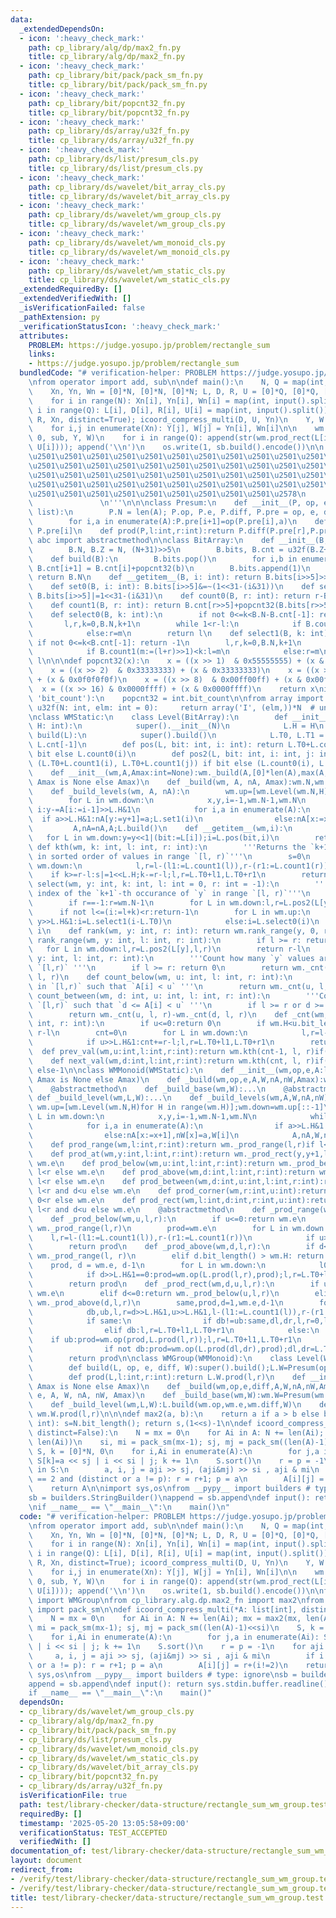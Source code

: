 ```yaml
---
data:
  _extendedDependsOn:
  - icon: ':heavy_check_mark:'
    path: cp_library/alg/dp/max2_fn.py
    title: cp_library/alg/dp/max2_fn.py
  - icon: ':heavy_check_mark:'
    path: cp_library/bit/pack/pack_sm_fn.py
    title: cp_library/bit/pack/pack_sm_fn.py
  - icon: ':heavy_check_mark:'
    path: cp_library/bit/popcnt32_fn.py
    title: cp_library/bit/popcnt32_fn.py
  - icon: ':heavy_check_mark:'
    path: cp_library/ds/array/u32f_fn.py
    title: cp_library/ds/array/u32f_fn.py
  - icon: ':heavy_check_mark:'
    path: cp_library/ds/list/presum_cls.py
    title: cp_library/ds/list/presum_cls.py
  - icon: ':heavy_check_mark:'
    path: cp_library/ds/wavelet/bit_array_cls.py
    title: cp_library/ds/wavelet/bit_array_cls.py
  - icon: ':heavy_check_mark:'
    path: cp_library/ds/wavelet/wm_group_cls.py
    title: cp_library/ds/wavelet/wm_group_cls.py
  - icon: ':heavy_check_mark:'
    path: cp_library/ds/wavelet/wm_monoid_cls.py
    title: cp_library/ds/wavelet/wm_monoid_cls.py
  - icon: ':heavy_check_mark:'
    path: cp_library/ds/wavelet/wm_static_cls.py
    title: cp_library/ds/wavelet/wm_static_cls.py
  _extendedRequiredBy: []
  _extendedVerifiedWith: []
  _isVerificationFailed: false
  _pathExtension: py
  _verificationStatusIcon: ':heavy_check_mark:'
  attributes:
    PROBLEM: https://judge.yosupo.jp/problem/rectangle_sum
    links:
    - https://judge.yosupo.jp/problem/rectangle_sum
  bundledCode: "# verification-helper: PROBLEM https://judge.yosupo.jp/problem/rectangle_sum\n\
    \nfrom operator import add, sub\n\ndef main():\n    N, Q = map(int, input().split())\n\
    \    Xn, Yn, Wn = [0]*N, [0]*N, [0]*N; L, D, R, U = [0]*Q, [0]*Q, [0]*Q, [0]*Q\n\
    \    for i in range(N): Xn[i], Yn[i], Wn[i] = map(int, input().split())\n    for\
    \ i in range(Q): L[i], D[i], R[i], U[i] = map(int, input().split())\n    icoord_compress_multi(L,\
    \ R, Xn, distinct=True); icoord_compress_multi(D, U, Yn)\n    Y, W = [0]*N, [0]*N\n\
    \    for i,j in enumerate(Xn): Y[j], W[j] = Yn[i], Wn[i]\n\n    wm = WMGroup(add,\
    \ 0, sub, Y, W)\n    for i in range(Q): append(str(wm.prod_rect(L[i], D[i], R[i],\
    \ U[i]))); append('\\n')\n    os.write(1, sb.build().encode())\n\n'''\n\u257A\u2501\
    \u2501\u2501\u2501\u2501\u2501\u2501\u2501\u2501\u2501\u2501\u2501\u2501\u2501\
    \u2501\u2501\u2501\u2501\u2501\u2501\u2501\u2501\u2501\u2501\u2501\u2501\u2501\
    \u2501\u2501\u2501\u2501\u2501\u2501\u2501\u2501\u2501\u2501\u2501\u2501\u2501\
    \u2501\u2501\u2501\u2501\u2501\u2501\u2501\u2501\u2501\u2501\u2501\u2501\u2501\
    \u2501\u2501\u2501\u2501\u2501\u2501\u2501\u2501\u2501\u2578\n             https://kobejean.github.io/cp-library\
    \               \n'''\n\n\nclass Presum:\n    def __init__(P, op, e, diff, A:\
    \ list):\n        P.N = len(A); P.op, P.e, P.diff, P.pre = op, e, diff, [e]*(P.N+1)\n\
    \        for i,a in enumerate(A):P.pre[i+1]=op(P.pre[i],a)\n    def __getitem__(P,i):return\
    \ P.pre[i]\n    def prod(P,l:int,r:int):return P.diff(P.pre[r],P.pre[l])\n\nfrom\
    \ abc import abstractmethod\n\nclass BitArray:\n    def __init__(B, N: int):\n\
    \        B.N, B.Z = N, (N+31)>>5\n        B.bits, B.cnt = u32f(B.Z+1), u32f(B.Z+1)\n\
    \    def build(B):\n        B.bits.pop()\n        for i,b in enumerate(B.bits):\
    \ B.cnt[i+1] = B.cnt[i]+popcnt32(b)\n        B.bits.append(1)\n    def __len__(B):\
    \ return B.N\n    def __getitem__(B, i: int): return B.bits[i>>5]>>(31-(i&31))&1\n\
    \    def set0(B, i: int): B.bits[i>>5]&=~(1<<31-(i&31))\n    def set1(B, i: int):\
    \ B.bits[i>>5]|=1<<31-(i&31)\n    def count0(B, r: int): return r-B.count1(r)\n\
    \    def count1(B, r: int): return B.cnt[r>>5]+popcnt32(B.bits[r>>5]>>32-(r&31))\n\
    \    def select0(B, k: int):\n        if not 0<=k<B.N-B.cnt[-1]: return -1\n \
    \       l,r,k=0,B.N,k+1\n        while 1<r-l:\n            if B.count0(m:=(l+r)>>1)<k:l=m\n\
    \            else:r=m\n        return l\n    def select1(B, k: int):\n       \
    \ if not 0<=k<B.cnt[-1]: return -1\n        l,r,k=0,B.N,k+1\n        while 1<r-l:\n\
    \            if B.count1(m:=(l+r)>>1)<k:l=m\n            else:r=m\n        return\
    \ l\n\n\ndef popcnt32(x):\n    x = ((x >> 1)  & 0x55555555) + (x & 0x55555555)\n\
    \    x = ((x >> 2)  & 0x33333333) + (x & 0x33333333)\n    x = ((x >> 4)  & 0x0f0f0f0f)\
    \ + (x & 0x0f0f0f0f)\n    x = ((x >> 8)  & 0x00ff00ff) + (x & 0x00ff00ff)\n  \
    \  x = ((x >> 16) & 0x0000ffff) + (x & 0x0000ffff)\n    return x\nif hasattr(int,\
    \ 'bit_count'):\n    popcnt32 = int.bit_count\n\nfrom array import array\ndef\
    \ u32f(N: int, elm: int = 0):     return array('I', (elm,))*N  # unsigned int\n\
    \nclass WMStatic:\n    class Level(BitArray):\n        def __init__(L, N: int,\
    \ H: int):\n            super().__init__(N)\n            L.H = H\n        def\
    \ build(L):\n            super().build()\n            L.T0, L.T1 = L.N-L.cnt[-1],\
    \ L.cnt[-1]\n        def pos(L, bit: int, i: int): return L.T0+L.count1(i) if\
    \ bit else L.count0(i)\n        def pos2(L, bit: int, i: int, j: int): return\
    \ (L.T0+L.count1(i), L.T0+L.count1(j)) if bit else (L.count0(i), L.count0(j))\n\
    \    def __init__(wm,A,Amax:int=None):wm._build(A,[0]*len(A),max(A,default=0)if\
    \ Amax is None else Amax)\n    def _build(wm, A, nA, Amax):wm.N,wm.H=len(A),Amax.bit_length();wm._build_levels(A,nA)\n\
    \    def _build_levels(wm, A, nA):\n        wm.up=[wm.Level(wm.N,H) for H in range(wm.H)];wm.down=wm.up[::-1]\n\
    \        for L in wm.down:\n            x,y,i=-1,wm.N-1,wm.N\n            while\
    \ i:y-=A[i:=i-1]>>L.H&1\n            for i,a in enumerate(A):\n              \
    \  if a>>L.H&1:nA[y:=y+1]=a;L.set1(i)\n                else:nA[x:=x+1]=a\n   \
    \         A,nA=nA,A;L.build()\n    def __getitem__(wm,i):\n        y=0\n     \
    \   for L in wm.down:y=y<<1|(bit:=L[i]);i=L.pos(bit,i)\n        return y\n   \
    \ def kth(wm, k: int, l: int, r: int):\n        '''Returns the `k+1`-th value\
    \ in sorted order of values in range `[l, r)`'''\n        s=0\n        for L in\
    \ wm.down:\n            l,r=l-(l1:=L.count1(l)),r-(r1:=L.count1(r))\n        \
    \    if k>=r-l:s|=1<<L.H;k-=r-l;l,r=L.T0+l1,L.T0+r1\n        return s\n    def\
    \ select(wm, y: int, k: int, l: int = 0, r: int = -1):\n        '''Returns the\
    \ index of the `k+1`-th occurance of `y` in range `[l, r)`'''\n        if not(0<=y<1<<wm.H):return-1\n\
    \        if r==-1:r=wm.N-1\n        for L in wm.down:l,r=L.pos2(L[y],l,r)\n  \
    \      if not l<=(i:=l+k)<r:return-1\n        for L in wm.up:\n            if\
    \ y>>L.H&1:i=L.select1(i-L.T0)\n            else:i=L.select0(i)\n        return\
    \ i\n    def rank(wm, y: int, r: int): return wm.rank_range(y, 0, r)\n    def\
    \ rank_range(wm, y: int, l: int, r: int):\n        if l >= r: return 0\n     \
    \   for L in wm.down:l,r=L.pos2(L[y],l,r)\n        return r-l\n    def count_at(wm,\
    \ y: int, l: int, r: int):\n        '''Count how many `y` values are in range\
    \ `[l,r)` '''\n        if l >= r: return 0\n        return wm._cnt(y+1, l, r)-wm._cnt(y,\
    \ l, r)\n    def count_below(wm, u: int, l: int, r: int):\n        '''Count `i`'s\
    \ in `[l,r)` such that `A[i] < u` '''\n        return wm._cnt(u, l, r)\n    def\
    \ count_between(wm, d: int, u: int, l: int, r: int):\n        '''Count `i`'s in\
    \ `[l,r)` such that `d <= A[i] < u` '''\n        if l >= r or d >= u: return 0\n\
    \        return wm._cnt(u, l, r)-wm._cnt(d, l, r)\n    def _cnt(wm, u: int, l:\
    \ int, r: int):\n        if u<=0:return 0\n        if wm.H<u.bit_length():return\
    \ r-l\n        cnt=0\n        for L in wm.down:\n            l,r=l-(l1:=L.count1(l)),r-(r1:=L.count1(r))\n\
    \            if u>>L.H&1:cnt+=r-l;l,r=L.T0+l1,L.T0+r1\n        return cnt\n  \
    \  def prev_val(wm,u:int,l:int,r:int):return wm.kth(cnt-1, l, r)if(cnt:=wm._cnt(u,l,r))else-1\n\
    \    def next_val(wm,d:int,l:int,r:int):return wm.kth(cnt, l, r)if(cnt:=wm._cnt(d,l,r))<r-l\
    \ else-1\n\nclass WMMonoid(WMStatic):\n    def __init__(wm,op,e,A:list[int],W:list[int],Amax:int=None):wm._build(op,e,A,W,[0]*len(A),[0]*len(A),max(A,default=0)if\
    \ Amax is None else Amax)\n    def _build(wm,op,e,A,W,nA,nW,Amax):wm.N,wm.H,wm.op,wm.e=len(A),Amax.bit_length(),op,e;wm._build_base(W);wm._build_levels(A,W,nA,nW)\n\
    \    @abstractmethod\n    def _build_base(wm,W):...\n    @abstractmethod\n   \
    \ def _build_level(wm,L,W):...\n    def _build_levels(wm,A,W,nA,nW):\n       \
    \ wm.up=[wm.Level(wm.N,H)for H in range(wm.H)];wm.down=wm.up[::-1]\n        for\
    \ L in wm.down:\n            x,y,i=-1,wm.N-1,wm.N\n            while i:y-=A[i:=i-1]>>L.H&1\n\
    \            for i,a in enumerate(A):\n                if a>>L.H&1:nA[y:=y+1],nW[y]=a,W[i];L.set1(i)\n\
    \                else:nA[x:=x+1],nW[x]=a,W[i]\n            A,nA,W,nW=nA,A,nW,W;wm._build_level(L,W)\n\
    \    def prod_range(wm,l:int,r:int):return wm._prod_range(l,r)if l<r else wm.e\n\
    \    def prod_at(wm,y:int,l:int,r:int):return wm._prod_rect(y,y+1,l,r)if l<r else\
    \ wm.e\n    def prod_below(wm,u:int,l:int,r:int):return wm._prod_below(u,l,r)if\
    \ l<r else wm.e\n    def prod_above(wm,d:int,l:int,r:int):return wm._prod_above(d,l,r)if\
    \ l<r else wm.e\n    def prod_between(wm,d:int,u:int,l:int,r:int):return wm._prod_rect(d,u,l,r)if\
    \ l<r and d<u else wm.e\n    def prod_corner(wm,r:int,u:int):return wm._prod_below(u,0,r)if\
    \ 0<r else wm.e\n    def prod_rect(wm,l:int,d:int,r:int,u:int):return wm._prod_rect(d,u,l,r)if\
    \ l<r and d<u else wm.e\n    @abstractmethod\n    def _prod_range(wm,l,r):...\n\
    \    def _prod_below(wm,u,l,r):\n        if u<=0:return wm.e\n        elif wm.H<u.bit_length():return\
    \ wm._prod_range(l,r)\n        prod=wm.e\n        for L in wm.down:\n        \
    \    l,r=l-(l1:=L.count1(l)),r-(r1:=L.count1(r))\n            if u>>L.H&1:prod=wm.op(prod,L.prod(l,r));l,r=L.T0+l1,L.T0+r1\n\
    \        return prod\n    def _prod_above(wm,d,l,r):\n        if d<=0: return\
    \ wm._prod_range(l, r)\n        elif d.bit_length() > wm.H: return wm.e\n    \
    \    prod, d = wm.e, d-1\n        for L in wm.down:\n            l0,r0=l-(l:=L.T0+L.count1(l)),r-(r:=L.T0+L.count1(r))\n\
    \            if d>>L.H&1==0:prod=wm.op(L.prod(l,r),prod);l,r=L.T0+l0,L.T0+r0\n\
    \        return prod\n    def _prod_rect(wm,d,u,l,r):\n        if u<=0 or wm.H<d.bit_length():return\
    \ wm.e\n        elif d<=0:return wm._prod_below(u,l,r)\n        elif wm.H<u.bit_length():return\
    \ wm._prod_above(d,l,r)\n        same,prod,d=1,wm.e,d-1\n        for L in wm.down:\n\
    \            db,ub,l,r=d>>L.H&1,u>>L.H&1,l-(l1:=L.count1(l)),r-(r1:=L.count1(r))\n\
    \            if same:\n                if db!=ub:same,dl,dr,l,r=0,l,r,L.T0+l1,L.T0+r1\n\
    \                elif db:l,r=L.T0+l1,L.T0+r1\n            else:\n            \
    \    if ub:prod=wm.op(prod,L.prod(l,r));l,r=L.T0+l1,L.T0+r1\n                dl0,dr0=dl-(dl:=L.T0+L.count1(dl)),dr-(dr:=L.T0+L.count1(dr))\n\
    \                if not db:prod=wm.op(L.prod(dl,dr),prod);dl,dr=L.T0+dl0,L.T0+dr0\n\
    \        return prod\n\nclass WMGroup(WMMonoid):\n    class Level(WMStatic.Level):\n\
    \        def build(L, op, e, diff, W):super().build();L.W=Presum(op,e,diff,W)\n\
    \        def prod(L,l:int,r:int):return L.W.prod(l,r)\n    def __init__(wm,op,e,diff,A,W,Amax=None):wm._build(op,e,diff,A,W,[0]*len(A),[0]*len(A),max(A,default=0)if\
    \ Amax is None else Amax)\n    def _build(wm,op,e,diff,A,W,nA,nW,Amax):wm.diff=diff;super()._build(op,\
    \ e, A, W, nA, nW, Amax)\n    def _build_base(wm,W):wm.W=Presum(wm.op,wm.e,wm.diff,W)\n\
    \    def _build_level(wm,L,W):L.build(wm.op,wm.e,wm.diff,W)\n    def _prod_range(wm,l:int,r:int):return\
    \ wm.W.prod(l,r)\n\n\ndef max2(a, b):\n    return a if a > b else b\n\ndef pack_sm(N:\
    \ int): s=N.bit_length(); return s,(1<<s)-1\n\ndef icoord_compress_multi(*A: list[int],\
    \ distinct=False):\n    N = mx = 0\n    for Ai in A: N += len(Ai); mx = max2(mx,\
    \ len(Ai))\n    si, mi = pack_sm(mx-1); sj, mj = pack_sm((len(A)-1)<<si)\n   \
    \ S, k = [0]*N, 0\n    for i,Ai in enumerate(A):\n        for j,a in enumerate(Ai):\
    \ S[k]=a << sj | i << si | j; k += 1\n    S.sort()\n    r = p = -1\n    for aji\
    \ in S:\n        a, i, j = aji >> sj, (aji&mj) >> si , aji & mi\n        if i\
    \ == 2 and (distinct or a != p): r = r+1; p = a\n        A[i][j] = r+(i!=2)\n\
    \    return A\n\nimport sys,os\nfrom __pypy__ import builders # type: ignore\n\
    sb = builders.StringBuilder()\nappend = sb.append\ndef input(): return sys.stdin.buffer.readline().strip()\n\
    \nif __name__ == \"__main__\":\n    main()\n"
  code: "# verification-helper: PROBLEM https://judge.yosupo.jp/problem/rectangle_sum\n\
    \nfrom operator import add, sub\n\ndef main():\n    N, Q = map(int, input().split())\n\
    \    Xn, Yn, Wn = [0]*N, [0]*N, [0]*N; L, D, R, U = [0]*Q, [0]*Q, [0]*Q, [0]*Q\n\
    \    for i in range(N): Xn[i], Yn[i], Wn[i] = map(int, input().split())\n    for\
    \ i in range(Q): L[i], D[i], R[i], U[i] = map(int, input().split())\n    icoord_compress_multi(L,\
    \ R, Xn, distinct=True); icoord_compress_multi(D, U, Yn)\n    Y, W = [0]*N, [0]*N\n\
    \    for i,j in enumerate(Xn): Y[j], W[j] = Yn[i], Wn[i]\n\n    wm = WMGroup(add,\
    \ 0, sub, Y, W)\n    for i in range(Q): append(str(wm.prod_rect(L[i], D[i], R[i],\
    \ U[i]))); append('\\n')\n    os.write(1, sb.build().encode())\n\nfrom cp_library.ds.wavelet.wm_group_cls\
    \ import WMGroup\nfrom cp_library.alg.dp.max2_fn import max2\nfrom cp_library.bit.pack.pack_sm_fn\
    \ import pack_sm\n\ndef icoord_compress_multi(*A: list[int], distinct=False):\n\
    \    N = mx = 0\n    for Ai in A: N += len(Ai); mx = max2(mx, len(Ai))\n    si,\
    \ mi = pack_sm(mx-1); sj, mj = pack_sm((len(A)-1)<<si)\n    S, k = [0]*N, 0\n\
    \    for i,Ai in enumerate(A):\n        for j,a in enumerate(Ai): S[k]=a << sj\
    \ | i << si | j; k += 1\n    S.sort()\n    r = p = -1\n    for aji in S:\n   \
    \     a, i, j = aji >> sj, (aji&mj) >> si , aji & mi\n        if i == 2 and (distinct\
    \ or a != p): r = r+1; p = a\n        A[i][j] = r+(i!=2)\n    return A\n\nimport\
    \ sys,os\nfrom __pypy__ import builders # type: ignore\nsb = builders.StringBuilder()\n\
    append = sb.append\ndef input(): return sys.stdin.buffer.readline().strip()\n\n\
    if __name__ == \"__main__\":\n    main()"
  dependsOn:
  - cp_library/ds/wavelet/wm_group_cls.py
  - cp_library/alg/dp/max2_fn.py
  - cp_library/bit/pack/pack_sm_fn.py
  - cp_library/ds/list/presum_cls.py
  - cp_library/ds/wavelet/wm_monoid_cls.py
  - cp_library/ds/wavelet/wm_static_cls.py
  - cp_library/ds/wavelet/bit_array_cls.py
  - cp_library/bit/popcnt32_fn.py
  - cp_library/ds/array/u32f_fn.py
  isVerificationFile: true
  path: test/library-checker/data-structure/rectangle_sum_wm_group.test.py
  requiredBy: []
  timestamp: '2025-05-20 13:05:58+09:00'
  verificationStatus: TEST_ACCEPTED
  verifiedWith: []
documentation_of: test/library-checker/data-structure/rectangle_sum_wm_group.test.py
layout: document
redirect_from:
- /verify/test/library-checker/data-structure/rectangle_sum_wm_group.test.py
- /verify/test/library-checker/data-structure/rectangle_sum_wm_group.test.py.html
title: test/library-checker/data-structure/rectangle_sum_wm_group.test.py
---
```

